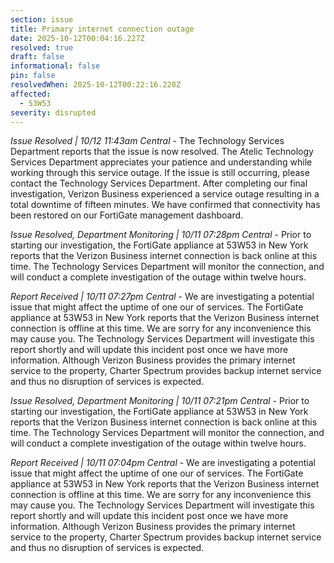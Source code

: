 ```yaml
---
section: issue
title: Primary internet connection outage
date: 2025-10-12T00:04:16.227Z
resolved: true
draft: false
informational: false
pin: false
resolvedWhen: 2025-10-12T00:22:16.228Z
affected:
  - 53W53
severity: disrupted
---
```

*Issue Resolved | 10/12 11:43am Central* - The Technology Services Department reports that the issue is now resolved. The Atelic Technology Services Department appreciates your patience and understanding while working through this service outage. If the issue is still occurring, please contact the Technology Services Department. After completing our final investigation, Verizon Business experienced a service outage resulting in a total downtime of fifteen minutes. We have confirmed that connectivity has been restored on our FortiGate management dashboard.

*Issue Resolved, Department Monitoring | 10/11 07:28pm Central* - Prior to starting our investigation, the FortiGate appliance at 53W53 in New York reports that the Verizon Business internet connection is back online at this time. The Technology Services Department will monitor the connection, and will conduct a complete investigation of the outage within twelve hours.

*Report Received | 10/11 07:27pm Central* - We are investigating a potential issue that might affect the uptime of one our of services. The FortiGate appliance at 53W53 in New York reports that the Verizon Business internet connection is offline at this time. We are sorry for any inconvenience this may cause you. The Technology Services Department will investigate this report shortly and will update this incident post once we have more information. Although Verizon Business provides the primary internet service to the property, Charter Spectrum provides backup internet service and thus no disruption of services is expected.

*Issue Resolved, Department Monitoring | 10/11 07:21pm Central* - Prior to starting our investigation, the FortiGate appliance at 53W53 in New York reports that the Verizon Business internet connection is back online at this time. The Technology Services Department will monitor the connection, and will conduct a complete investigation of the outage within twelve hours.

*Report Received | 10/11 07:04pm Central* - We are investigating a potential issue that might affect the uptime of one our of services. The FortiGate appliance at 53W53 in New York reports that the Verizon Business internet connection is offline at this time. We are sorry for any inconvenience this may cause you. The Technology Services Department will investigate this report shortly and will update this incident post once we have more information. Although Verizon Business provides the primary internet service to the property, Charter Spectrum provides backup internet service and thus no disruption of services is expected.